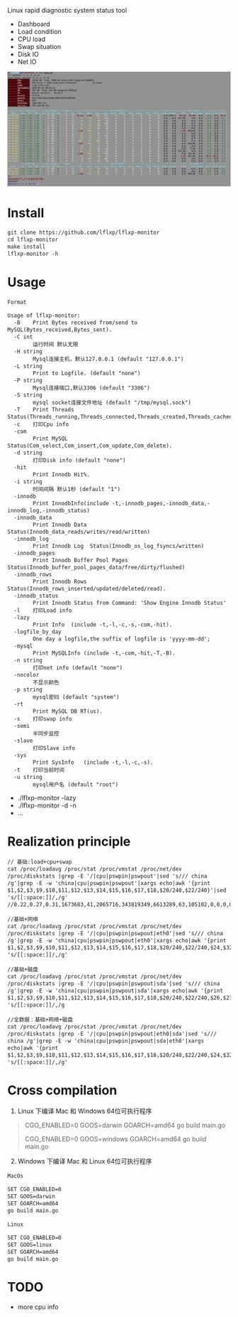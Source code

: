 Linux rapid diagnostic system status tool

* Dashboard
* Load condition
* CPU load
* Swap situation
* Disk IO
* Net IO

![](https://github.com/lflxp/lflxp-monitor/blob/master/asset/monitor.png)

# Install

```
git clone https://github.com/lflxp/lflxp-monitor
cd lflxp-monitor
make install
lflxp-monitor -h
```

# Usage

`Format`

```
Usage of lflxp-monitor:
  -B    Print Bytes received from/send to MySQL(Bytes_received,Bytes_sent).
  -C int
        运行时间 默认无限
  -H string
        Mysql连接主机，默认127.0.0.1 (default "127.0.0.1")
  -L string
        Print to Logfile. (default "none")
  -P string
        Mysql连接端口,默认3306 (default "3306")
  -S string
        mysql socket连接文件地址 (default "/tmp/mysql.sock")
  -T    Print Threads Status(Threads_running,Threads_connected,Threads_created,Threads_cached).
  -c    打印Cpu info
  -com
        Print MySQL Status(Com_select,Com_insert,Com_update,Com_delete).
  -d string
        打印Disk info (default "none")
  -hit
        Print Innodb Hit%.
  -i string
        时间间隔 默认1秒 (default "1")
  -innodb
        Print InnodbInfo(include -t,-innodb_pages,-innodb_data,-innodb_log,-innodb_status)
  -innodb_data
        Print Innodb Data Status(Innodb_data_reads/writes/read/written)
  -innodb_log
        Print Innodb Log  Status(Innodb_os_log_fsyncs/written)
  -innodb_pages
        Print Innodb Buffer Pool Pages Status(Innodb_buffer_pool_pages_data/free/dirty/flushed)
  -innodb_rows
        Print Innodb Rows Status(Innodb_rows_inserted/updated/deleted/read).
  -innodb_status
        Print Innodb Status from Command: 'Show Engine Innodb Status'
  -l    打印Load info
  -lazy
        Print Info  (include -t,-l,-c,-s,-com,-hit).
  -logfile_by_day
        One day a logfile,the suffix of logfile is 'yyyy-mm-dd';
  -mysql
        Print MySQLInfo (include -t,-com,-hit,-T,-B).
  -n string
        打印net info (default "none")
  -nocolor
        不显示颜色
  -p string
        mysql密码 (default "system")
  -rt
        Print MySQL DB RT(us).
  -s    打印swap info
  -semi
        半同步监控
  -slave
        打印Slave info
  -sys
        Print SysInfo   (include -t,-l,-c,-s).
  -t    打印当前时间
  -u string
        mysql用户名 (default "root")
```

* ./lflxp-monitor -lazy
* ./lflxp-monitor -d -n
* ...

# Realization principle

```
// 基础:load+cpu+swap 
cat /proc/loadavg /proc/stat /proc/vmstat /proc/net/dev /proc/diskstats |grep -E '/|cpu|pswpin|pswpout'|sed 's/// china /g'|grep -E -w 'china|cpu|pswpin|pswpout'|xargs echo|awk '{print $1,$2,$3,$9,$10,$11,$12,$13,$14,$15,$16,$17,$18,$20/240,$22/240}'|sed 's/[[:space:]]/,/g' //0.22,0.27,0.31,1673683,41,2065716,343819349,6613289,63,105102,0,0,0,0,0 

//基础+网络 
cat /proc/loadavg /proc/stat /proc/vmstat /proc/net/dev /proc/diskstats |grep -E '/|cpu|pswpin|pswpout|eth0'|sed 's/// china /g'|grep -E -w 'china|cpu|pswpin|pswpout|eth0'|xargs echo|awk '{print $1,$2,$3,$9,$10,$11,$12,$13,$14,$15,$16,$17,$18,$20/240,$22/240,$24,$32}'|sed 's/[[:space:]]/,/g' 

//基础+磁盘 
cat /proc/loadavg /proc/stat /proc/vmstat /proc/net/dev /proc/diskstats |grep -E '/|cpu|pswpin|pswpout|sda'|sed 's/// china /g'|grep -E -w 'china|cpu|pswpin|pswpout|sda'|xargs echo|awk '{print $1,$2,$3,$9,$10,$11,$12,$13,$14,$15,$16,$17,$18,$20/240,$22/240,$26,$27,$28,$29,$30,$31,$32,$33,$34,$35,$36}'|sed 's/[[:space:]]/,/g 

//全数据：基础+网络+磁盘 
cat /proc/loadavg /proc/stat /proc/vmstat /proc/net/dev /proc/diskstats |grep -E '/|cpu|pswpin|pswpout|eth0|sda'|sed 's/// china /g'|grep -E -w 'china|cpu|pswpin|pswpout|sda|eth0'|xargs echo|awk '{print $1,$2,$3,$9,$10,$11,$12,$13,$14,$15,$16,$17,$18,$20/240,$22/240,$24,$32,$43,$44,$45,$46,$47,$48,$49,$50,$51,$52,$53}'|sed 's/[[:space:]]/,/g'
```

# Cross compilation

1. Linux 下编译 Mac 和 Windows 64位可执行程序

> CGO_ENABLED=0 GOOS=darwin GOARCH=amd64 go build main.go
>
> CGO_ENABLED=0 GOOS=windows GOARCH=amd64 go build main.go

2. Windows 下编译 Mac 和 Linux 64位可执行程序

`MacOs`

```
SET CGO_ENABLED=0
SET GOOS=darwin
SET GOARCH=amd64
go build main.go
```

`Linux`

```
SET CGO_ENABLED=0
SET GOOS=linux
SET GOARCH=amd64
go build main.go
```

# TODO

* more cpu info